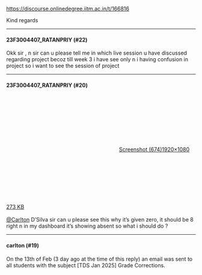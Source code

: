 https://discourse.onlinedegree.iitm.ac.in/t/166816

Kind regards
  </blockquote>
</aside>
<hr>

<h4>23F3004407_RATANPRIY (#22)</h4>
<p>Okk sir , n sir can u please tell me in which live session u have discussed regarding project becoz till week 3 i have see only n i having confusion in project so i want to see the session of project</p><hr>

<h4>23F3004407_RATANPRIY (#20)</h4>
<p><div class="lightbox-wrapper"><a class="lightbox" data-download-href="/uploads/short-url/9h3jMZbzNub7WOuHoERffXzjmIV.png?dl=1" href="https://europe1.discourse-cdn.com/flex013/uploads/iitm/original/3X/4/1/410110dcdcd78d87c2d825c7f2f96f72dfb4b5b1.png" rel="noopener nofollow ugc" title="Screenshot (674)"><div class="meta"><svg aria-hidden="true" class="fa d-icon d-icon-far-image svg-icon"><use href="#far-image"></use></svg><span class="filename">Screenshot (674)</span><span class="informations">1920×1080 273 KB</span><svg aria-hidden="true" class="fa d-icon d-icon-discourse-expand svg-icon"><use href="#discourse-expand"></use></svg></div></a></div><br/>
<a class="mention" href="/u/carlton">@Carlton</a> D’Silva sir can u please see this why it’s given zero, it should be 8 right n in my dashboard it’s showing absent so what i should do ?</p><hr>

<h4>carlton (#19)</h4>
<p>On the 13th of Feb (3 day ago at the time of this reply) an email was sent to all students with the subject [TDS Jan 2025] Grade Corrections.